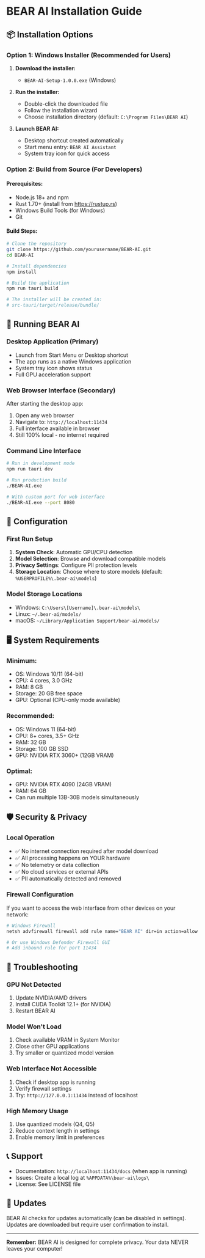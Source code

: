 # BEAR AI Installation Guide

## 📦 Installation Options

### Option 1: Windows Installer (Recommended for Users)

1. **Download the installer:**
   - `BEAR-AI-Setup-1.0.0.exe` (Windows)

2. **Run the installer:**
   - Double-click the downloaded file
   - Follow the installation wizard
   - Choose installation directory (default: `C:\Program Files\BEAR AI`)

3. **Launch BEAR AI:**
   - Desktop shortcut created automatically
   - Start menu entry: `BEAR AI Assistant`
   - System tray icon for quick access

### Option 2: Build from Source (For Developers)

#### Prerequisites:
- Node.js 18+ and npm
- Rust 1.70+ (install from https://rustup.rs)
- Windows Build Tools (for Windows)
- Git

#### Build Steps:

```bash
# Clone the repository
git clone https://github.com/yourusername/BEAR-AI.git
cd BEAR-AI

# Install dependencies
npm install

# Build the application
npm run tauri build

# The installer will be created in:
# src-tauri/target/release/bundle/
```

## 🚀 Running BEAR AI

### Desktop Application (Primary)
- Launch from Start Menu or Desktop shortcut
- The app runs as a native Windows application
- System tray icon shows status
- Full GPU acceleration support

### Web Browser Interface (Secondary)
After starting the desktop app:
1. Open any web browser
2. Navigate to: `http://localhost:11434`
3. Full interface available in browser
4. Still 100% local - no internet required

### Command Line Interface
```bash
# Run in development mode
npm run tauri dev

# Run production build
./BEAR-AI.exe

# With custom port for web interface
./BEAR-AI.exe --port 8080
```

## 🔧 Configuration

### First Run Setup
1. **System Check**: Automatic GPU/CPU detection
2. **Model Selection**: Browse and download compatible models
3. **Privacy Settings**: Configure PII protection levels
4. **Storage Location**: Choose where to store models (default: `%USERPROFILE%\.bear-ai\models`)

### Model Storage Locations
- Windows: `C:\Users\[Username]\.bear-ai\models\`
- Linux: `~/.bear-ai/models/`
- macOS: `~/Library/Application Support/bear-ai/models/`

## 🖥️ System Requirements

### Minimum:
- OS: Windows 10/11 (64-bit)
- CPU: 4 cores, 3.0 GHz
- RAM: 8 GB
- Storage: 20 GB free space
- GPU: Optional (CPU-only mode available)

### Recommended:
- OS: Windows 11 (64-bit)
- CPU: 8+ cores, 3.5+ GHz
- RAM: 32 GB
- Storage: 100 GB SSD
- GPU: NVIDIA RTX 3060+ (12GB VRAM)

### Optimal:
- GPU: NVIDIA RTX 4090 (24GB VRAM)
- RAM: 64 GB
- Can run multiple 13B-30B models simultaneously

## 🛡️ Security & Privacy

### Local Operation
- ✅ No internet connection required after model download
- ✅ All processing happens on YOUR hardware
- ✅ No telemetry or data collection
- ✅ No cloud services or external APIs
- ✅ PII automatically detected and removed

### Firewall Configuration
If you want to access the web interface from other devices on your network:
```bash
# Windows Firewall
netsh advfirewall firewall add rule name="BEAR AI" dir=in action=allow protocol=TCP localport=11434

# Or use Windows Defender Firewall GUI
# Add inbound rule for port 11434
```

## 🚨 Troubleshooting

### GPU Not Detected
1. Update NVIDIA/AMD drivers
2. Install CUDA Toolkit 12.1+ (for NVIDIA)
3. Restart BEAR AI

### Model Won't Load
1. Check available VRAM in System Monitor
2. Close other GPU applications
3. Try smaller or quantized model version

### Web Interface Not Accessible
1. Check if desktop app is running
2. Verify firewall settings
3. Try: `http://127.0.0.1:11434` instead of localhost

### High Memory Usage
1. Use quantized models (Q4, Q5)
2. Reduce context length in settings
3. Enable memory limit in preferences

## 📞 Support

- Documentation: `http://localhost:11434/docs` (when app is running)
- Issues: Create a local log at `%APPDATA%\bear-ai\logs\`
- License: See LICENSE file

## 🔄 Updates

BEAR AI checks for updates automatically (can be disabled in settings).
Updates are downloaded but require user confirmation to install.

---

**Remember:** BEAR AI is designed for complete privacy. Your data NEVER leaves your computer!
